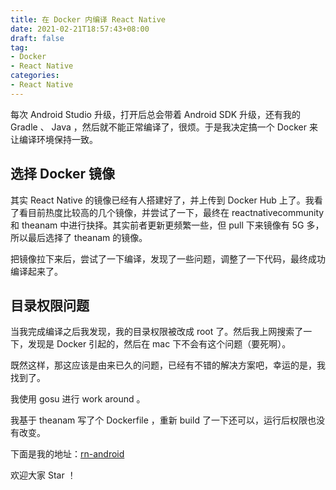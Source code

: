 ```yaml
---
title: 在 Docker 内编译 React Native
date: 2021-02-21T18:57:43+08:00
draft: false
tag:
- Docker
- React Native
categories:
- React Native
---
```


每次 Android Studio 升级，打开后总会带着 Android SDK 升级，还有我的 Gradle 、 Java ，然后就不能正常编译了，很烦。于是我决定搞一个 Docker 来让编译环境保持一致。

## 选择 Docker 镜像

其实 React Native 的镜像已经有人搭建好了，并上传到 Docker Hub 上了。我看了看目前热度比较高的几个镜像，并尝试了一下，最终在 reactnativecommunity 和 theanam 中进行抉择。其实前者更新更频繁一些，但 pull 下来镜像有 5G 多，所以最后选择了 theanam 的镜像。

把镜像拉下来后，尝试了一下编译，发现了一些问题，调整了一下代码，最终成功编译起来了。

## 目录权限问题

当我完成编译之后我发现，我的目录权限被改成 root 了。然后我上网搜索了一下，发现是 Docker 引起的，然后在 mac 下不会有这个问题（要死啊）。

既然这样，那这应该是由来已久的问题，已经有不错的解决方案吧，幸运的是，我找到了。

我使用 gosu 进行 work around 。

我基于 theanam 写了个 Dockerfile ，重新 build 了一下还可以，运行后权限也没有改变。

下面是我的地址：[rn-android](https://github.com/bigshans/rn-android)

欢迎大家 Star ！
